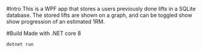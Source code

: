 #Intro
This is a WPF app that stores a users previously done lifts in a SQLite database. The stored lifts are shown on a graph, and can be toggled show show progression of an estimated 1RM.

#Build
Made with .NET core 8 
```
dotnet run
```
